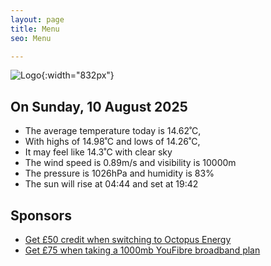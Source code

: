 ```yaml
---
layout: page
title: Menu
seo: Menu

---
```


![Logo](/images/logo.jpg){:width="832px"}

<!-- weather_marker starts -->
## On Sunday, 10 August 2025

- The average temperature today is 14.62˚C,
- With highs of 14.98˚C and lows of 14.26˚C,
- It may feel like 14.3˚C with clear sky
- The wind speed is 0.89m/s and visibility is 10000m
- The pressure is 1026hPa and humidity is 83%
- The sun will rise at 04:44 and set at 19:42

<!-- weather_marker ends -->

## Sponsors

- [Get £50 credit when switching to Octopus Energy](https://bit.ly/3oD1nnS)
- [Get £75 when taking a 1000mb YouFibre broadband plan](https://aklam.io/91zWhU?)
